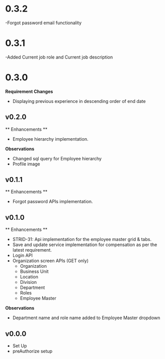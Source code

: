 # 0.3.2

-Forgot password email functionality

# 0.3.1

-Added Current job role and Current job description

# 0.3.0

**Requirement Changes**

- Displaying previous experience in descending order of end date

## v0.2.0

** Enhancements **

- Employee hierarchy implementation.

**Observations**

- Changed sql query for Employee hierarchy
- Profile image

## v0.1.1

** Enhancements **

- Forgot password APIs implementation.

## v0.1.0

** Enhancements **

- STRID-31: Api implementation for the employee master grid & tabs.
- Save and update service implementation for compensation as per the latest requirement.
- Login API
- Organization screen APIs (GET only)
  - Organization
  - Business Unit
  - Location
  - Division
  - Department
  - Roles
  - Employee Master

**Observations**

- Department name and role name added to Employee Master dropdown

## v0.0.0

- Set Up
- preAuthorize setup
